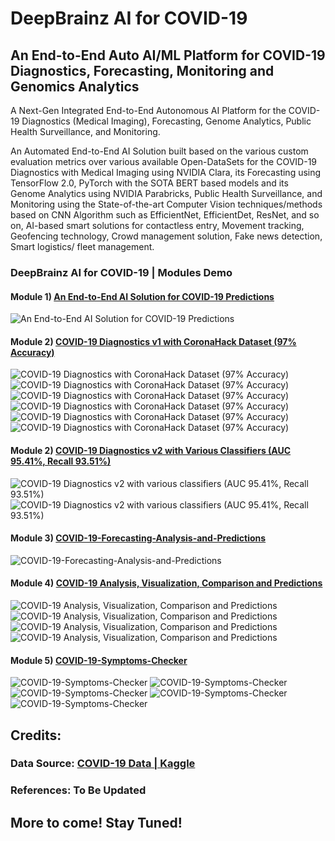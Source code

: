 # DeepBrainz AI for COVID-19
## An End-to-End Auto AI/ML Platform for COVID-19 Diagnostics, Forecasting, Monitoring and Genomics Analytics

A Next-Gen Integrated End-to-End Autonomous AI Platform for the COVID-19 Diagnostics (Medical Imaging), Forecasting, Genome Analytics, Public Health Surveillance, and Monitoring.

An Automated End-to-End AI Solution built based on the various custom evaluation metrics over various available Open-DataSets for the COVID-19 Diagnostics with Medical Imaging using NVIDIA Clara, its Forecasting using TensorFlow 2.0, PyTorch with the SOTA BERT based models and its Genome Analytics using NVIDIA Parabricks, Public Health Surveillance, and Monitoring using the State-of-the-art Computer Vision techniques/methods based on CNN Algorithm such as EfficientNet, EfficientDet, ResNet, and so on, AI-based smart solutions for contactless entry, Movement tracking, Geofencing technology, Crowd management solution, Fake news detection, Smart logistics/ fleet management.

### DeepBrainz AI for COVID-19 | Modules Demo

#### Module 1) [An End-to-End AI Solution for COVID-19 Predictions](https://render.githubusercontent.com/view/ipynb?commit=b19111522c38e53d8ab6610141199932bf62975b&enc_url=68747470733a2f2f7261772e67697468756275736572636f6e74656e742e636f6d2f446565702d427261696e7a2f434f5649442d31392f623139313131353232633338653533643861623636313031343131393939333262663632393735622f616e2d656e642d746f2d656e642d61692d736f6c7574696f6e2d666f722d636f7669642d31392e6970796e62&nwo=Deep-Brainz%2FCOVID-19&path=an-end-to-end-ai-solution-for-covid-19.ipynb&repository_id=258987616&repository_type=Repository#An-End-to-End-AI-Solution-for-COVID-19-Predictions)
![An End-to-End AI Solution for COVID-19 Predictions](https://github.com/Deep-Brainz/COVID-19/raw/master/NB1.png)
#### Module 2) [COVID-19 Diagnostics v1 with CoronaHack Dataset (97% Accuracy)](https://render.githubusercontent.com/view/ipynb?commit=c4d02821f1de47b2ffefaae429203ede41fe16b0&enc_url=68747470733a2f2f7261772e67697468756275736572636f6e74656e742e636f6d2f446565702d427261696e7a2f434f5649442d31392f633464303238323166316465343762326666656661616534323932303365646534316665313662302f636f7669642d31392d646961676e6f73746963732d776974682d636f726f6e616861636b2d646174617365742e6970796e62&nwo=Deep-Brainz%2FCOVID-19&path=covid-19-diagnostics-with-coronahack-dataset.ipynb&repository_id=258987616&repository_type=Repository#COVID-19-Diagnostics-with-CoronaHack-Dataset---Data-Exploration-&-Baseline-Model-with-97%-Accuracy)
![COVID-19 Diagnostics with CoronaHack Dataset (97% Accuracy)](https://github.com/Deep-Brainz/COVID-19/raw/master/NB21.png)
![COVID-19 Diagnostics with CoronaHack Dataset (97% Accuracy)](https://github.com/Deep-Brainz/COVID-19/raw/master/NB22.png)
![COVID-19 Diagnostics with CoronaHack Dataset (97% Accuracy)](https://github.com/Deep-Brainz/COVID-19/raw/master/NB23.png)
![COVID-19 Diagnostics with CoronaHack Dataset (97% Accuracy)](https://github.com/Deep-Brainz/COVID-19/raw/master/NB2MA.png)
![COVID-19 Diagnostics with CoronaHack Dataset (97% Accuracy)](https://github.com/Deep-Brainz/COVID-19/raw/master/NB2ML.png)
![COVID-19 Diagnostics with CoronaHack Dataset (97% Accuracy)](https://github.com/Deep-Brainz/COVID-19/raw/master/NB24.png)
#### Module 2) [COVID-19 Diagnostics v2 with Various Classifiers (AUC 95.41%, Recall 93.51%)](https://render.githubusercontent.com/view/ipynb?commit=86dd0182b2b7e59e5a9a9066e5c914bb37589b74&enc_url=68747470733a2f2f7261772e67697468756275736572636f6e74656e742e636f6d2f446565702d427261696e7a2f434f5649442d31392f383664643031383262326237653539653561396139303636653563393134626233373538396237342f636f7669642d31392d636c6173736966696572732e6970796e62&nwo=Deep-Brainz%2FCOVID-19&path=covid-19-classifiers.ipynb&repository_id=258987616&repository_type=Repository#Data-Preparation)
![COVID-19 Diagnostics v2 with various classifiers (AUC 95.41%, Recall 93.51%)](https://github.com/Deep-Brainz/COVID-19/raw/master/NB31.png)
![COVID-19 Diagnostics v2 with various classifiers (AUC 95.41%, Recall 93.51%)](https://github.com/Deep-Brainz/COVID-19/raw/master/NB32.png)

#### Module 3) [COVID-19-Forecasting-Analysis-and-Predictions](https://nbviewer.jupyter.org/github/Deep-Brainz/COVID-19/raw/c4d02821f1de47b2ffefaae429203ede41fe16b0/covid-19-forecasting-analysis-and-predictions.ipynb)
![COVID-19-Forecasting-Analysis-and-Predictions](https://github.com/Deep-Brainz/COVID-19/raw/master/NB5.png)
#### Module 4) [COVID-19 Analysis, Visualization, Comparison and Predictions](http://nbviewer.ipython.org/github/Deep-Brainz/COVID-19/raw/c4d02821f1de47b2ffefaae429203ede41fe16b0/covid-19-analysis-viz-prediction.ipynb)
![COVID-19 Analysis, Visualization, Comparison and Predictions](https://github.com/Deep-Brainz/COVID-19/raw/master/NB41.png)
![COVID-19 Analysis, Visualization, Comparison and Predictions](https://github.com/Deep-Brainz/COVID-19/raw/master/NB42.png)
![COVID-19 Analysis, Visualization, Comparison and Predictions](https://github.com/Deep-Brainz/COVID-19/raw/master/NB43.png)
![COVID-19 Analysis, Visualization, Comparison and Predictions](https://github.com/Deep-Brainz/COVID-19/raw/master/NB44.png)
#### Module 5) [COVID-19-Symptoms-Checker](https://render.githubusercontent.com/view/ipynb?commit=80109fd4a84beff40b6fbe8c79d3506863c8c707&enc_url=68747470733a2f2f7261772e67697468756275736572636f6e74656e742e636f6d2f446565702d427261696e7a2f434f5649442d31392f383031303966643461383462656666343062366662653863373964333530363836336338633730372f636f7669642d31392d73796d70746f6d732d636865636b65722e6970796e62&nwo=Deep-Brainz%2FCOVID-19&path=covid-19-symptoms-checker.ipynb&repository_id=258987616&repository_type=Repository#Introduction)
![COVID-19-Symptoms-Checker](https://github.com/Deep-Brainz/COVID-19/raw/master/NB61.png)
![COVID-19-Symptoms-Checker](https://github.com/Deep-Brainz/COVID-19/raw/master/NB62.png)
![COVID-19-Symptoms-Checker](https://github.com/Deep-Brainz/COVID-19/raw/master/NB63.png)
![COVID-19-Symptoms-Checker](https://github.com/Deep-Brainz/COVID-19/raw/master/NB6.png)
![COVID-19-Symptoms-Checker](https://github.com/Deep-Brainz/COVID-19/raw/master/NB64.png)


## Credits:
### Data Source: [COVID-19 Data | Kaggle](https://www.kaggle.com/covid19)
### References: To Be Updated


## More to come! Stay Tuned!
